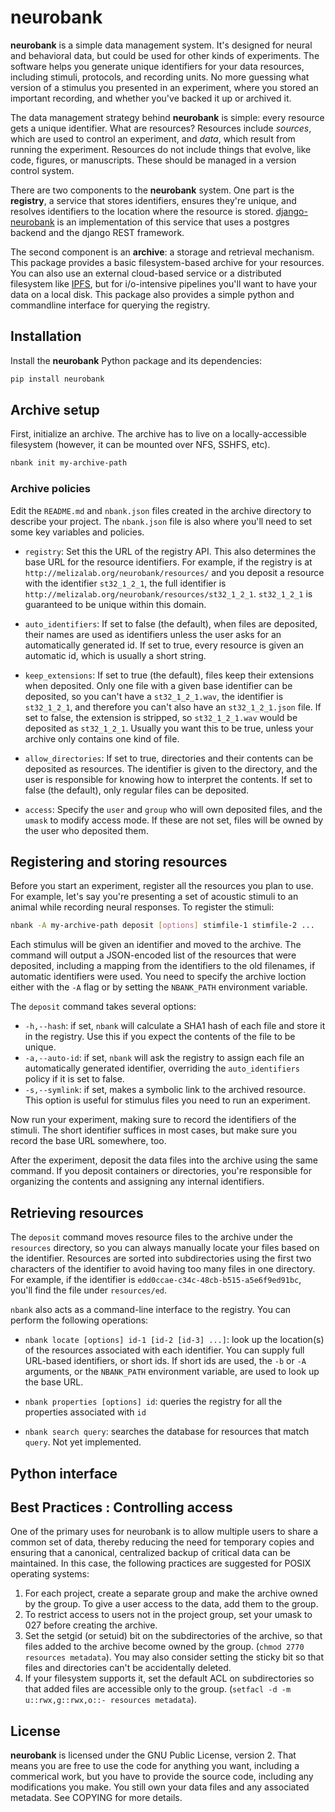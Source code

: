 # neurobank

**neurobank** is a simple data management system. It's designed for neural and behavioral data, but could be used for other kinds of experiments. The software helps you generate unique identifiers for your data resources, including stimuli, protocols, and recording units. No more guessing what version of a stimulus you presented in an experiment, where you stored an important recording, and whether you've backed it up or archived it.

The data management strategy behind **neurobank** is simple: every resource gets a unique identifier. What are resources? Resources include *sources*, which are used to control an experiment, and *data*, which result from running the experiment. Resources do not include things that evolve, like code, figures, or manuscripts. These should be managed in a version control system.

There are two components to the **neurobank** system. One part is the **registry**, a service that stores identifiers, ensures they're unique, and resolves identifiers to the location where the resource is stored.  [django-neurobank](https://github.com/melizalab/django-neurobank) is an implementation of this service that uses a postgres backend and the django REST framework.

The second component is an **archive**: a storage and retrieval mechanism. This package provides a basic filesystem-based archive for your resources. You can also use an external cloud-based service or a distributed filesystem like [IPFS](https://ipfs.io/), but for i/o-intensive pipelines you'll want to have your data on a local disk. This package also provides a simple python and commandline interface for querying the registry.

## Installation

Install the **neurobank** Python package and its dependencies:

```bash
pip install neurobank
```

## Archive setup

First, initialize an archive. The archive has to live on a locally-accessible filesystem (however, it can be mounted over NFS, SSHFS, etc).

```bash
nbank init my-archive-path
```

### Archive policies

Edit the `README.md` and `nbank.json` files created in the archive directory to describe your project. The `nbank.json` file is also where you'll need to set some key variables and policies.

  - `registry`: Set this the URL of the registry API. This also determines the base URL for the resource identifiers. For example, if the registry is at `http://melizalab.org/neurobank/resources/` and you deposit a resource with the identifier `st32_1_2_1`, the full identifier is `http://melizalab.org/neurobank/resources/st32_1_2_1`. `st32_1_2_1` is guaranteed to be unique within this domain.

  - `auto_identifiers`: If set to false (the default), when files are deposited, their names are used as identifiers unless the user asks for an automatically generated id. If set to true, every resource is given an automatic id, which is usually a short string.

  - `keep_extensions`: If set to true (the default), files keep their extensions when deposited. Only one file with a given base identifier can be deposited, so you can't have a `st32_1_2_1.wav`, the identifier is `st32_1_2_1`, and therefore you can't also have an `st32_1_2_1.json` file. If set to false, the extension is stripped, so `st32_1_2_1.wav` would be deposited as `st32_1_2_1`. Usually you want this to be true, unless your archive only contains one kind of file.

  - `allow_directories`: If set to true, directories and their contents can be deposited as resources. The identifier is given to the directory, and the user is responsible for knowing how to interpret the contents. If set to false (the default), only regular files can be deposited.

  - `access`: Specify the `user` and `group` who will own deposited files, and the `umask` to modify access mode. If these are not set, files will be owned by the user who deposited them.

## Registering and storing resources

Before you start an experiment, register all the resources you plan to use. For example, let's say you're presenting a set of acoustic stimuli to an animal while recording neural responses. To register the stimuli:

```bash
nbank -A my-archive-path deposit [options] stimfile-1 stimfile-2 ...
```

Each stimulus will be given an identifier and moved to the archive. The command will output a JSON-encoded list of the resources that were deposited, including a mapping from the identifiers to the old filenames, if automatic identifiers were used. You need to specify the archive loction either with the `-A` flag or by setting the `NBANK_PATH` environment variable.

The `deposit` command takes several options:

 - `-h,--hash`: if set, `nbank` will calculate a SHA1 hash of each file and store it in the registry. Use this if you expect the contents of the file to be unique.
 - `-a,--auto-id`: if set, `nbank` will ask the registry to assign each file an automatically generated identifier, overriding the `auto_identifiers` policy if it is set to false.
 - `-s,--symlink`: if set, makes a symbolic link to the archived resource. This option is useful for stimulus files you need to run an experiment.

Now run your experiment, making sure to record the identifiers of the stimuli. The short identifier suffices in most cases, but make sure you record the base URL somewhere, too.

After the experiment, deposit the data files into the archive using the same command. If you deposit containers or directories, you're responsible for organizing the contents and assigning any internal identifiers.

## Retrieving resources

The `deposit` command moves resource files to the archive under the `resources` directory, so you can always manually locate your files based on the identifier. Resources are sorted into subdirectories using the first two characters of the identifier to avoid having too many files in one directory. For example, if the identifier is `edd0ccae-c34c-48cb-b515-a5e6f9ed91bc`, you'll find the file under `resources/ed`.

`nbank` also acts as a command-line interface to the registry. You can perform the following operations:

 - `nbank locate [options] id-1 [id-2 [id-3] ...]`: look up the location(s) of the resources associated with each identifier. You can supply full URL-based identifiers, or short ids. If short ids are used, the `-b` or `-A` arguments, or the `NBANK_PATH` environment variable, are used to look up the base URL.

 - `nbank properties [options] id`: queries the registry for all the properties associated with `id`

 - `nbank search query`: searches the database for resources that match `query`. Not yet implemented.

## Python interface


## Best Practices : Controlling access

One of the primary uses for neurobank is to allow multiple users to share a common set of data, thereby reducing the need for temporary copies and ensuring that a canonical, centralized backup of critical data can be maintained. In this case, the following practices are suggested for POSIX operating systems:

1. For each project, create a separate group and make the archive owned by the group. To give a user access to the data, add them to the group.
2. To restrict access to users not in the project group, set your umask to 027 before creating the archive.
3. Set the setgid (or setuid) bit on the subdirectories of the archive, so that files added to the archive become owned by the group. (`chmod 2770 resources metadata`). You may also consider setting the sticky bit so that files and directories can't be accidentally deleted.
4. If your filesystem supports it, set the default ACL on subdirectories so that added files are accessible only to the group. (`setfacl -d -m u::rwx,g::rwx,o::- resources metadata`).


## License

**neurobank** is licensed under the GNU Public License, version 2. That means you are free to use the code for anything you want, including a commerical work, but you have to provide the source code, including any modifications you make. You still own your data files and any associated metadata. See COPYING for more details.
